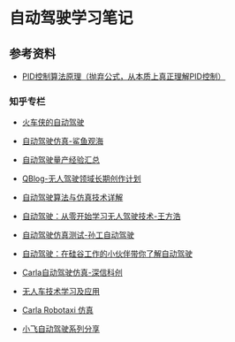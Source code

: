 # 自动驾驶学习笔记

## 参考资料

- [PID控制算法原理（抛弃公式，从本质上真正理解PID控制）][13]

### 知乎专栏

- [火车侠的自动驾驶][1]
- [自动驾驶仿真-鲨鱼观海][2]
- [自动驾驶量产经验汇总][3]
- [QBlog-无人驾驶领域长期创作计划][4]
- [自动驾驶算法与仿真技术详解][5]
- [自动驾驶：从零开始学习无人驾驶技术-王方浩][6]
- [自动驾驶仿真测试-孙工自动驾驶][7]
- [自动驾驶：在硅谷工作的小伙伴带你了解自动驾驶][8]
- [Carla自动驾驶仿真-深信科创][9]
- [无人车技术学习及应用][10]
- [Carla Robotaxi 仿真][11]
- [小飞自动驾驶系列分享][12]

  [13]: https://zhuanlan.zhihu.com/p/39573490
  [1]: https://www.zhihu.com/column/c_1608829622761701376
  [2]: https://www.zhihu.com/column/c_1115187700181020672
  [3]: https://www.zhihu.com/column/crowdsourcing
  [4]: https://zhuanlan.zhihu.com/c_1284857874766966784
  [5]: https://www.zhihu.com/column/c_1495570544469102593
  [6]: https://www.zhihu.com/column/self-driving
  [7]: https://www.zhihu.com/column/adsimtest
  [8]: https://www.zhihu.com/column/zidongjiashi
  [9]: https://www.zhihu.com/column/c_1639223651328413696
  [10]: https://www.zhihu.com/column/c_157596688
  [11]: https://www.zhihu.com/column/c_1509207053185118208
  [12]: https://www.zhihu.com/column/c_1324712096148516864
